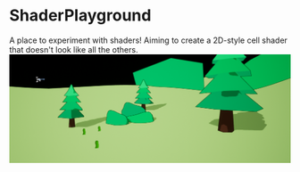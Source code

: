 # ShaderPlayground

A place to experiment with shaders! Aiming to create a 2D-style cell shader that doesn't look like all the others.
![Screenshot](https://github.com/pragma-strict/Shader-Playground-UE4/blob/master/screenshot.PNG)
